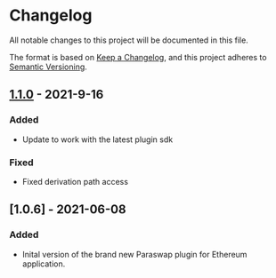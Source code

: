 # Changelog

All notable changes to this project will be documented in this file.

The format is based on [Keep a Changelog](https://keepachangelog.com/en/1.0.0/),
and this project adheres to [Semantic Versioning](https://semver.org/spec/v2.0.0.html).


## [1.1.0](https://github.com/ledgerhq/app-ethereum/compare/1.0.6...1.1.0) - 2021-9-16

### Added

- Update to work with the latest plugin sdk

### Fixed

- Fixed derivation path access

## [1.0.6] - 2021-06-08

### Added

- Inital version of the brand new Paraswap plugin for Ethereum application.
